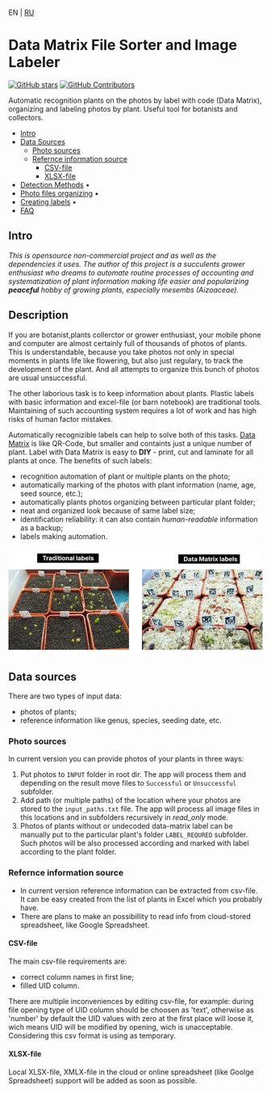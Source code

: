 

EN | [RU](readme_ru.md)

# Data Matrix File Sorter and Image Labeler

[![GitHub stars](https://img.shields.io/github/stars/spalk/DataMatrix-Sorter.svg?style=flat-square&label=github%20stars)](https://github.com/spalk/DataMatrix-Sorter)
[![GitHub Contributors](https://img.shields.io/github/contributors/spalk/DataMatrix-Sorter.svg?style=flat-square)](https://github.com/spalk/DataMatrix-Sorter/graphs/contributors)

Automatic recognition plants on the photos by label with code (Data Matrix), organizing and labeling photos by plant. Useful tool for botanists and collectors.


- [Intro](#intro) 
- [Data Sources](#data-sources) 
  - [Photo sources](#photo-sources)
  - [Refernce information source](#refernce-information-source)
    - [CSV-file](#csv-file)
    - [XLSX-file](#xlsx-file)
- [Detection Methods](#detection-methods) •
- [Photo files organizing](#saving-disposing) •
- [Creating labels](#creating-phisical-labels) • 
- [FAQ](#creating-phisical-labels)

## Intro

*This is opensource non-commercial project and as well as the dependencies it uses. The author of this project is a succulents grower enthusiast who dreams to automate routine processes of accounting and systematization of plant information making life easier and popularizing **peaceful** hobby of growing plants, especially mesembs (Aizoaceae).*


## Description

If you are botanist,plants collerctor or grower enthusiast, your mobile phone and computer are almost certainly full of thousands of photos of plants. This is understandable, because you take photos not only in special moments in plants life like flowering, but also just regulary, to track the development of the plant. And all attempts to organize this bunch of photos are usual unsuccessful. 

The other laborious task is to keep information about plants. Plastic labels with basic information and excel-file (or barn notebook) are traditional tools. Maintaining of such accounting system requires a lot of work and has high risks of human factor mistakes.

Automatically recognizible labels can help to solve both of this tasks. [Data Matrix](https://en.wikipedia.org/wiki/Data_Matrix) is like QR-Code, but smaller and containts just a unique number of plant. Label with Data Matrix is easy to **DIY** - print, cut and laminate for all plants at once. The benefits of such labels: 
- recognition automation of plant or multiple plants on the photo;
- automatically marking of the photos with plant information (name, age, seed source, etc.);
- automatically plants photos organizing between particular plant folder;
- neat and organized look because of same label size;
- identification reliability: it can also contain *human-readable* information as a backup;
- labels making automation. 

![Data Matrix labeling](photo_examples/labels_comparing.png)



## Data sources

There are two types of input data: 
- photos of plants;
- reference information like genus, species, seeding date, etc.

### Photo sources

In current version you can provide photos of your plants in three ways: 
1. Put photos to `INPUT` folder in root dir. The app will process them and depending on the result move files to `Successful` or `Unsuccessful` subfolder. 
2. Add path (or multiple paths) of the location where your photos are stored to the `input_paths.txt` file. The app will process all image files in this locations and in subfolders recursively in *read_only* mode. 
3. Photos of plants without or undecoded data-matrix label can be manually put to the particular plant's folder `LABEL_REQURED` subfolder. Such photos will be also processed according and marked with label according to the plant folder. 

### Refernce information source

- In current version reference information can be extracted from csv-file. It can be easy created from the list of plants in Excel which you probably have.
- There are plans to make an possibillity to read info from cloud-stored spreadsheet, like Google Spreadsheet. 

#### CSV-file

The main csv-file requirements  are: 
- correct column names in first line;
- filled UID column.

There are multiple inconveniences by editing csv-file, for example: during file opening type of UID column should be choosen as 'text', otherwise as 'number' by default the UID values with zero at the first place will loose it, wich means UID will be modified by opening, wich is unacceptable. Considering this csv format is using as temporary.

#### XLSX-file

Local XLSX-file, XMLX-file in the cloud or online spreadsheet (like Goolge Spreadsheet) support will be added as soon as possible.


